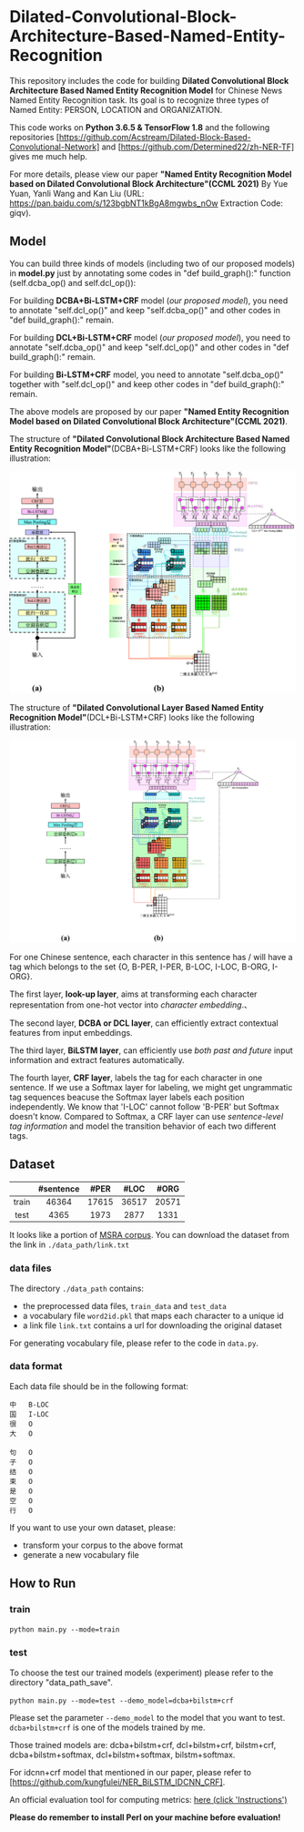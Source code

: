 # Dilated-Convolutional-Block-Architecture-Based-Named-Entity-Recognition

This repository includes the code for building __Dilated Convolutional Block Architecture Based Named Entity Recognition Model__ for Chinese News Named Entity Recognition task. Its goal is to recognize three types of Named Entity: PERSON, LOCATION and ORGANIZATION.

This code works on __Python 3.6.5 & TensorFlow 1.8__ and the following repositories [https://github.com/Acstream/Dilated-Block-Based-Convolutional-Network] and [https://github.com/Determined22/zh-NER-TF] gives me much help.

For more details, please view our paper __"Named Entity Recognition Model based on Dilated Convolutional Block Architecture"(CCML 2021)__ By Yue Yuan, Yanli Wang and Kan Liu (URL: https://pan.baidu.com/s/123bgbNT1kBgA8mgwbs_nOw Extraction Code: giqv).

## Model
You can build three kinds of models (including two of our proposed models) in __model.py__ just by annotating some codes in "def build_graph():" function (self.dcba_op() and self.dcl_op()):

For building __DCBA+Bi-LSTM+CRF__ model (_our proposed model_), you need to annotate "self.dcl_op()" and keep "self.dcba_op()" and other codes in "def build_graph():" remain.

For building __DCL+Bi-LSTM+CRF__ model (_our proposed model_), you need to annotate "self.dcba_op()" and keep "self.dcl_op()" and other codes in "def build_graph():" remain.

For building __Bi-LSTM+CRF__ model, you need to annotate "self.dcba_op()" together with "self.dcl_op()" and keep other codes in "def build_graph():" remain.

The above models are proposed by our paper __"Named Entity Recognition Model based on Dilated Convolutional Block Architecture"(CCML 2021)__. 

The structure of __"Dilated Convolutional Block Architecture Based Named Entity Recognition Model"__(DCBA+Bi-LSTM+CRF) looks like the following illustration:

![DCBA+Bi-LSTM+CRF](./pic1.png)

The structure of __"Dilated Convolutional Layer Based Named Entity Recognition Model"__(DCL+Bi-LSTM+CRF) looks like the following illustration:

![DCL+Bi-LSTM+CRF](./pic2.png)

For one Chinese sentence, each character in this sentence has / will have a tag which belongs to the set {O, B-PER, I-PER, B-LOC, I-LOC, B-ORG, I-ORG}.

The first layer, __look-up layer__, aims at transforming each character representation from one-hot vector into *character embedding*.、

The second layer, __DCBA or DCL layer__, can efficiently extract contextual features from input embeddings.

The third layer, __BiLSTM layer__, can efficiently use *both past and future* input information and extract features automatically.

The fourth layer, __CRF layer__,  labels the tag for each character in one sentence. If we use a Softmax layer for labeling, we might get ungrammatic tag sequences beacuse the Softmax layer labels each position independently. We know that 'I-LOC' cannot follow 'B-PER' but Softmax doesn't know. Compared to Softmax, a CRF layer can use *sentence-level tag information* and model the transition behavior of each two different tags.

## Dataset

|    | #sentence | #PER | #LOC | #ORG |
| :----: | :---: | :---: | :---: | :---: |
| train  | 46364 | 17615 | 36517 | 20571 |
| test   | 4365  | 1973  | 2877  | 1331  |

It looks like a portion of [MSRA corpus](http://sighan.cs.uchicago.edu/bakeoff2006/). You can download the dataset from the link in `./data_path/link.txt`

### data files

The directory `./data_path` contains:

- the preprocessed data files, `train_data` and `test_data` 
- a vocabulary file `word2id.pkl` that maps each character to a unique id  
- a link file `link.txt` contains a url for downloading the original dataset  

For generating vocabulary file, please refer to the code in `data.py`. 

### data format

Each data file should be in the following format:

```
中	B-LOC
国	I-LOC
很	O
大	O

句	O
子	O
结	O
束	O
是	O
空	O
行	O

```

If you want to use your own dataset, please: 

- transform your corpus to the above format
- generate a new vocabulary file

## How to Run

### train

`python main.py --mode=train `

### test

To choose the test our trained models (experiment) please refer to the directory "data_path_save".

`python main.py --mode=test --demo_model=dcba+bilstm+crf`

Please set the parameter `--demo_model` to the model that you want to test. `dcba+bilstm+crf` is one of the models trained by me. 

Those trained models are: dcba+bilstm+crf, dcl+bilstm+crf, bilstm+crf, dcba+bilstm+softmax, dcl+bilstm+softmax, bilstm+softmax.

For idcnn+crf model that mentioned in our paper, please refer to [https://github.com/kungfulei/NER_BiLSTM_IDCNN_CRF].

An official evaluation tool for computing metrics: [here (click 'Instructions')](http://sighan.cs.uchicago.edu/bakeoff2006/)

__Please do remember to install Perl on your machine before evaluation!__


